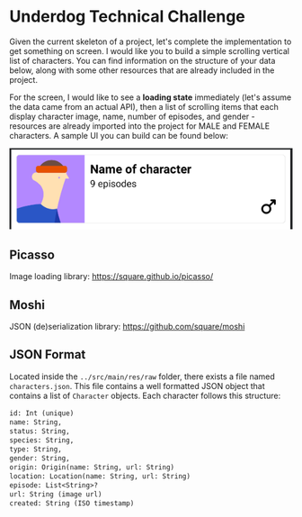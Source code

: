 # Underdog Technical Challenge
Given the current skeleton of a project, let's complete the implementation to get something on screen. I would like you to build a simple scrolling vertical list of characters. You can find information on the structure of your data below, along with some other resources that are already included in the project.

For the screen, I would like to see a **loading state** immediately (let's assume the data came from an actual API), then a list of scrolling items that each display character image, name, number of episodes, and gender - resources are already imported into the project for MALE and FEMALE characters.  A sample UI you can build can be found below:

![Sample Layout](readme_resources/layout_character.PNG)

## Picasso
Image loading library: https://square.github.io/picasso/

## Moshi
JSON (de)serialization library: https://github.com/square/moshi

## JSON Format
Located inside the `../src/main/res/raw` folder, there exists a file named `characters.json`.  This file contains a well formatted JSON object that contains a list of `Character` objects. Each character follows this structure:
```
id: Int (unique)
name: String,
status: String,
species: String,
type: String,
gender: String,
origin: Origin(name: String, url: String)
location: Location(name: String, url: String)
episode: List<String>?
url: String (image url)
created: String (ISO timestamp)
```